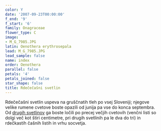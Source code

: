 ```yaml
---
color: Y
date: '2007-09-23T00:00:00'
f_end: '9'
f_start: '6'
family: Onagraceae
flower_type: C
image:
- M_G_7985.JPG
latin: Oenothera erythrosepala
lead: M_G_7985.JPG
lead_sample: false
name: index
order: Oenothera
parallel: false
petals: '4'
petals_joined: false
star_shape: false
title: Rdečečašni svetlin
---
```

Rdečečašni svetlin uspeva na gruščnatih tleh po vsej Sloveniji; njegove velike rumene cvetove boste opazili od junija pa vse do konca septembra. Od [drugih svetlinov](../OenotheraBiennis(DvoletniSvetlin)/si_OenotheraBiennis(DvoletniSvetlin).asp) ga boste ločili po precej večjih cvetovih (venčni listi so dolgi več kot štiri centimetre, pri drugih svetlinih pa le dva do tri) in rdečkastih čašnih listih in vrhu socvetja.

